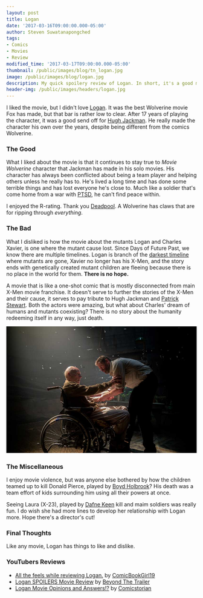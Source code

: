 ```yaml
---
layout: post
title: Logan
date: '2017-03-16T09:00:00.000-05:00'
author: Steven Suwatanapongched
tags:
- Comics
- Movies
- Review
modified_time: '2017-03-17T09:00:00.000-05:00'
thumbnail: /public/images/blog/tn_logan.jpg
image: /public/images/blog/logan.jpg
description: My quick spoilery review of Logan. In short, it's a good movie, but very disconnected from current X-Men movie universe.
header-img: /public/images/headers/logan.jpg
---
```


I liked the movie, but I didn't love [Logan](http://www.imdb.com/title/tt3315342/). It was the best Wolverine movie Fox has made, but that bar is rather low to clear. After 17 years of playing the character, it was a good send off for [Hugh Jackman](http://www.imdb.com/name/nm0413168/). He really made the character his own over the years, despite being different from the comics Wolverine.

### The Good

What I liked about the movie is that it continues to stay true to *Movie Wolverine* character that Jackman has made in his solo movies. His character has always been conflicted about being a team player and helping others unless he really has to. He's lived a long time and has done some terrible things and has lost everyone he's close to. Much like a soldier that's come home from a war with [PTSD](https://en.wikipedia.org/wiki/Posttraumatic_stress_disorder), he can't find peace within.

I enjoyed the R-rating. Thank you [Deadpool](http://www.imdb.com/title/tt1431045). A Wolverine has claws that are for ripping through *everything*.

### The Bad

What I disliked is how the movie about the mutants Logan and Charles Xavier, is one where the mutant cause lost. Since Days of Future Past, we know there are multiple timelines. Logan is branch of the [darkest timeline](http://community-sitcom.wikia.com/wiki/Darkest_Timeline) where mutants are gone, Xavier no longer has his X-Men, and the story ends with genetically created mutant children are fleeing because there is no place in the world for them. **There is no hope.**

A movie that is like a one-shot comic that is mostly disconnected from main X-Men movie franchise. It doesn't serve to further the stories of the X-Men and their cause, it serves to pay tribute to Hugh Jackman and [Patrick Stewart](http://www.imdb.com/name/nm0001772). Both the actors were amazing, but what about Charles' dream of humans and mutants coexisting? There is no story about the humanity redeeming itself in any way, just death.

![Logan and Professor X](/public/images/blog/logan-xavier.jpg)

### The Miscellaneous

I enjoy movie violence, but was anyone else bothered by how the children teamed up to kill Donald Pierce, played by [Boyd Holbrook](http://www.imdb.com/name/nm2933542/)? His death was a team effort of kids surrounding him using all their powers at once.

Seeing Laura (X-23), played by [Dafne Keen](http://www.imdb.com/name/nm6748436/) kill and maim soldiers was really fun. I do wish she had more lines to develop her relationship with Logan more. Hope there's a director's cut!

### Final Thoughts

Like any movie, Logan has things to like and dislike.

### YouTubers Reviews

* [All the feels while reviewing Logan.](https://www.youtube.com/watch?v=i4JzxAeHwjs) by [ComicBookGirl19](https://www.youtube.com/user/comicbookgirl19)
* [Logan SPOILERS Movie Review](https://www.youtube.com/watch?v=S_JNlXizlpQ) by [Beyond The Trailer](https://www.youtube.com/user/BeyondTheTrailer)
* [Logan Movie Opinions and Answers!?](https://www.youtube.com/watch?v=CP3hgAD7kb4) by [Comicstorian](https://www.youtube.com/user/comicstorian)
